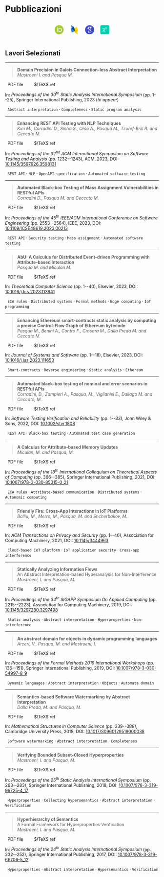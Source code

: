 # Pubblicazioni


<br>

<center>
    <a href="https://orcid.org/0000-0002-9475-4836" target="_blank" rel="noopener noreferrer"><img title="ORCID" width="30" height="30" src="imgs/orcid.png"></a> &nbsp; &nbsp;
    <a href="https://dblp.org/pid/197/7261.html" target="_blank" rel="noopener noreferrer"><img title="dblp" width="30" height="30" src="imgs/dblp.png"></a> &nbsp; &nbsp;
    <a href="https://scholar.google.com/citations?user=3Rdr8qkAAAAJ" target="_blank" rel="noopener noreferrer"><img title="Google Scholar" width="30" height="30" src="imgs/scholar.png"></a> &nbsp; &nbsp;
    <a href="https://www.researchgate.net/profile/Michele-Pasqua-3" target="_blank" rel="noopener noreferrer"><img title="ResearchGate" width="30" height="30" src="imgs/researchgate.png"></a>
</center>

<br>

## Lavori Selezionati

---

> **Domain Precision in Galois Connection-less Abstract Interpretation** <br> *Mastroeni I. and Pasqua M.*

<a href="pdfs/SAS23.pdf" target="_blank" rel="noopener noreferrer"><i class="fas fa-file-pdf"></i></a> &nbsp; PDF file &nbsp; &nbsp; &nbsp; <a href="bibs/SAS23.bib"><i class="fas fa-quote-right"></i></a> &nbsp; $\TeX$ ref

In: *Proceedings of the 30<sup>th</sup> Static Analysis International Symposium* (pp. 1--25), Springer International Publishing, 2023 (*to appear*)

<i class="fas fa-tags"></i> &nbsp; `Abstract interpretation` &middot; `Completeness` &middot; `Static program analysis`

---

> **Enhancing REST API Testing with NLP Techniques** <br> *Kim M., Corradini D., Sinha S., Orso A., Pasqua M., Tzoref-Brill R. and Ceccato M.*

<a href="pdfs/ISSTA23.pdf" target="_blank" rel="noopener noreferrer"><i class="fas fa-file-pdf"></i></a> &nbsp; PDF file &nbsp; &nbsp; &nbsp; <a href="bibs/ISSTA23.bib"><i class="fas fa-quote-right"></i></a> &nbsp; $\TeX$ ref

In: *Proceedings of the 32<sup>nd</sup> ACM International Symposium on Software Testing and Analysis* (pp. 1232--1243), ACM, 2023, DOI: [10.1145/3597926.3598131](https://dl.acm.org/doi/pdf/10.1145/3597926.3598131)

<i class="fas fa-tags"></i> &nbsp; `REST API` &middot; `NLP` &middot; `OpenAPI specification` &middot; `Automated software testing`

---

> **Automated Black-box Testing of Mass Assignment Vulnerabilities in RESTful APIs** <br> *Corradini D., Pasqua M. and Ceccato M.*

<a href="pdfs/ICSE23.pdf" target="_blank" rel="noopener noreferrer"><i class="fas fa-file-pdf"></i></a> &nbsp; PDF file &nbsp; &nbsp; &nbsp; <a href="bibs/ICSE23.bib"><i class="fas fa-quote-right"></i></a> &nbsp; $\TeX$ ref

In: *Proceedings of the 45<sup>th</sup> IEEE/ACM International Conference on Software Engineering* (pp. 2553--2564), IEEE, 2023, DOI: [10.1109/ICSE48619.2023.00213](https://doi.org/10.1109/ICSE48619.2023.00213)

<i class="fas fa-tags"></i> &nbsp; `REST API` &middot; `Security testing` &middot; `Mass assignment` &middot; `Automated software testing`

---

> **AbU: A Calculus for Distributed Event-driven Programming with Attribute-based Interaction** <br> *Pasqua M. and Miculan M.*

<a href="pdfs/TCS23.pdf" target="_blank" rel="noopener noreferrer"><i class="fas fa-file-pdf"></i></a> &nbsp; PDF file &nbsp; &nbsp; &nbsp; <a href="bibs/TCS23.bib"><i class="fas fa-quote-right"></i></a> &nbsp; $\TeX$ ref

In: *Theoretical Computer Science* (pp. 1--40), Elsevier, 2023, DOI: [10.1016/j.tcs.2023.113841](https://doi.org/10.1016/j.tcs.2023.113841)

<i class="fas fa-tags"></i> &nbsp; `ECA rules` &middot; `Distributed systems` &middot; `Formal methods` &middot; `Edge computing` &middot; `IoT programming`

---

> **Enhancing Ethereum smart-contracts static analysis by computing a precise Control-Flow Graph of Ethereum bytecode** <br> *Pasqua M., Benini A., Contro F., Crosara M., Dalla Preda M. and Ceccato M.*

<a href="pdfs/JSS23.pdf" target="_blank" rel="noopener noreferrer"><i class="fas fa-file-pdf"></i></a> &nbsp; PDF file &nbsp; &nbsp; &nbsp; <a href="bibs/JSS23.bib"><i class="fas fa-quote-right"></i></a> &nbsp; $\TeX$ ref

In: *Journal of Systems and Software* (pp. 1--18), Elsevier, 2023, DOI: [10.1016/j.jss.2023.111653](https://doi.org/10.1016/j.jss.2023.111653)

<i class="fas fa-tags"></i> &nbsp; `Smart-contracts` &middot; `Reverse engineering` &middot; `Static analysis` &middot; `Ethereum`

---

> **Automated black‐box testing of nominal and error scenarios in RESTful APIs** <br> *Corradini, D., Zampieri A., Pasqua, M., Viglianisi E., Dallago M. and Ceccato, M.*

<a href="pdfs/STVR22.pdf" target="_blank" rel="noopener noreferrer"><i class="fas fa-file-pdf"></i></a> &nbsp; PDF file &nbsp; &nbsp; &nbsp; <a href="bibs/STVR22.bib"><i class="fas fa-quote-right"></i></a> &nbsp; $\TeX$ ref

In: *Software Testing Verification and Reliability* (pp. 1--33), John Wiley &amp; Sons, 2022, DOI: [10.1002/stvr.1808](https://doi.org/10.1002/stvr.1808)

<i class="fas fa-tags"></i> &nbsp; `REST API` &middot; `Black-box testing` &middot; `Automated test case generation`

---

> **A Calculus for Attribute-based Memory Updates** <br> *Miculan, M. and Pasqua, M.*

<a href="pdfs/ICTAC21.pdf" target="_blank" rel="noopener noreferrer"><i class="fas fa-file-pdf"></i></a> &nbsp; PDF file &nbsp; &nbsp; &nbsp; <a href="bibs/ICTAC21.bib"><i class="fas fa-quote-right"></i></a> &nbsp; $\TeX$ ref

In: *Proceedings of the 18<sup>th</sup> International Colloquium on Theoretical Aspects of Computing* (pp. 366--385), Springer International Publishing, 2021, DOI: [10.1007/978-3-030-85315-0_21](https://doi.org/10.1007/978-3-030-85315-0_21)

<i class="fas fa-tags"></i> &nbsp; `ECA rules` &middot; `Attribute-based communication` &middot; `Distributed systems` &middot; `Autonomic computing`

---

> **Friendly Fire: Cross-App Interactions in IoT Platforms** <br> *Balliu, M., Merro, M., Pasqua, M. and Shcherbakov, M.*

<a href="pdfs/TOPS21.pdf" target="_blank" rel="noopener noreferrer"><i class="fas fa-file-pdf"></i></a> &nbsp; PDF file &nbsp; &nbsp; &nbsp; <a href="bibs/TOPS21.bib"><i class="fas fa-quote-right"></i></a> &nbsp; $\TeX$ ref

In: *ACM Transactions on Privacy and Security* (pp. 1--40), Association for Computing Machinery, 2021, DOI: [10.1145/3444963](https://doi.org/10.1145/3444963)

<i class="fas fa-tags"></i> &nbsp; `Cloud-based IoT platform` &middot; `IoT application security` &middot; `Cross-app interference`

---

> **Statically Analyzing Information Flows** <br> An Abstract Interpretation-based Hyperanalysis for Non-Interference <br> *Mastroeni, I. and Pasqua, M.*

<a href="pdfs/SAC19.pdf" target="_blank" rel="noopener noreferrer"><i class="fas fa-file-pdf"></i></a> &nbsp; PDF file &nbsp; &nbsp; &nbsp; <a href="bibs/SAC19.bib"><i class="fas fa-quote-right"></i></a> &nbsp; $\TeX$ ref

In: *Proceedings of the 34<sup>th</sup> SIGAPP Symposium On Applied Computing* (pp. 2215--2223), Association for Computing Machinery, 2019, DOI: [10.1145/3297280.3297498](https://doi.org/10.1145/3297280.3297498)

<i class="fas fa-tags"></i> &nbsp; `Static analysis` &middot; `Abstract interpretation` &middot; `Hyperproperties` &middot; `Non-interference`

---

> **An abstract domain for objects in dynamic programming languages** <br> *Arceri, V., Pasqua, M. and Mastroeni, I.*

<a href="pdfs/FMW19.pdf" target="_blank" rel="noopener noreferrer"><i class="fas fa-file-pdf"></i></a> &nbsp; PDF file &nbsp; &nbsp; &nbsp; <a href="bibs/FMW19.bib"><i class="fas fa-quote-right"></i></a> &nbsp; $\TeX$ ref

In: *Proceedings of the Formal Methods 2019 International Workshops* (pp. 136--151), Springer International Publishing, 2019, DOI: [10.1007/978-3-030-54997-8_9](https://doi.org/10.1007/978-3-030-54997-8_9)

<i class="fas fa-tags"></i> &nbsp; `Dynamic languages` &middot; `Abstract interpretation` &middot; `Objects` &middot; `Automata domain`

---

> **Semantics-based Software Watermarking by Abstract Interpretation** <br> *Dalla Preda, M. and Pasqua, M.*

<a href="pdfs/MSCS18.pdf" target="_blank" rel="noopener noreferrer"><i class="fas fa-file-pdf"></i></a> &nbsp; PDF file &nbsp; &nbsp; &nbsp; <a href="bibs/MSCS18.bib"><i class="fas fa-quote-right"></i></a> &nbsp; $\TeX$ ref

In: *Mathematical Structures in Computer Science* (pp. 339--388), Cambridge University Press, 2018, DOI: [10.1017/S0960129518000038](https://doi.org/10.1017/S0960129518000038)

<i class="fas fa-tags"></i> &nbsp; `Software watermarking` &middot; `Abstract interpretation` &middot; `Completeness`

---

> **Verifying Bounded Subset-Closed Hyperproperties** <br> *Mastroeni, I. and Pasqua, M.*

<a href="pdfs/SAS18.pdf" target="_blank" rel="noopener noreferrer"><i class="fas fa-file-pdf"></i></a> &nbsp; PDF file &nbsp; &nbsp; &nbsp; <a href="bibs/SAS18.bib"><i class="fas fa-quote-right"></i></a> &nbsp; $\TeX$ ref

In: *Proceedings of the 25<sup>th</sup> Static Analysis International Symposium* (pp. 263--283), Springer International Publishing, 2018, DOI: [10.1007/978-3-319-99725-4_17](https://doi.org/10.1007/978-3-319-99725-4_17)

<i class="fas fa-tags"></i> &nbsp; `Hyperproperties` &middot; `Collecting hypersemantics` &middot; `Abstract interpretation` &middot; `Verification`

---

> **Hyperhierarchy of Semantics** <br> A Formal Framework for Hyperproperties Verification <br> *Mastroeni, I. and Pasqua, M.*

<a href="pdfs/SAS17.pdf" target="_blank" rel="noopener noreferrer"><i class="fas fa-file-pdf"></i></a> &nbsp; PDF file &nbsp; &nbsp; &nbsp; <a href="bibs/SAS17.bib"><i class="fas fa-quote-right"></i></a> &nbsp; $\TeX$ ref

In: *Proceedings of the 24<sup>th</sup> Static Analysis International Symposium* (pp. 232--252), Springer International Publishing, 2017, DOI: [10.1007/978-3-319-66706-5_12](https://doi.org/10.1007/978-3-319-66706-5_12)

<i class="fas fa-tags"></i> &nbsp; `Hyperproperties` &middot; `Abstract interpretation` &middot; `Hypersemantics` &middot; `Verification`

<br><br>

